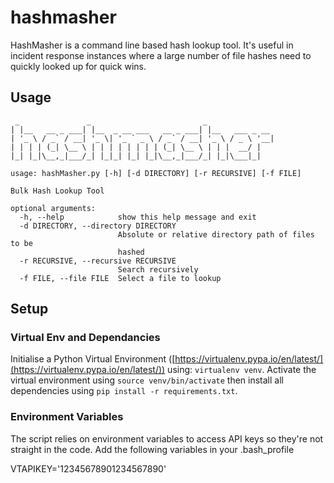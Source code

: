 
# hashmasher

HashMasher is a command line based hash lookup tool. It's useful in incident response instances where a large number of file hashes need to quickly looked up for quick wins.

## Usage

<!-- language: lang-none -->
	 _               _                         _               
	| |__   __ _ ___| |__  _ __ ___   __ _ ___| |__   ___ _ __ 
	| '_ \ / _` / __| '_ \| '_ ` _ \ / _` / __| '_ \ / _ \ '__|
	| | | | (_| \__ \ | | | | | | | | (_| \__ \ | | |  __/ |   
	|_| |_|\__,_|___/_| |_|_| |_| |_|\__,_|___/_| |_|\___|_|   

	usage: hashMasher.py [-h] [-d DIRECTORY] [-r RECURSIVE] [-f FILE]

	Bulk Hash Lookup Tool

	optional arguments:
	  -h, --help            show this help message and exit
	  -d DIRECTORY, --directory DIRECTORY
	                        Absolute or relative directory path of files to be
	                        hashed
	  -r RECURSIVE, --recursive RECURSIVE
	                        Search recursively
	  -f FILE, --file FILE  Select a file to lookup

## Setup
###  Virtual Env and Dependancies
Initialise a Python Virtual Environment ([https://virtualenv.pypa.io/en/latest/](https://virtualenv.pypa.io/en/latest/)) using: `virtualenv venv`. Activate the virtual environment using `source venv/bin/activate` then install all dependencies using `pip install -r requirements.txt`.

### Environment Variables
The script relies on environment variables to access API keys so they're not straight in the code. Add the following variables in your .bash_profile

VTAPIKEY='12345678901234567890'